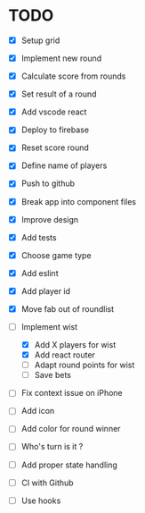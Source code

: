 # TODO

- [x] Setup grid
- [x] Implement new round
- [x] Calculate score from rounds
- [x] Set result of a round
- [x] Add vscode react
- [x] Deploy to firebase
- [x] Reset score round
- [x] Define name of players
- [x] Push to github
- [x] Break app into component files
- [x] Improve design
- [x] Add tests
- [x] Choose game type
- [x] Add eslint
- [x] Add player id
- [x] Move fab out of roundlist

- [ ] Implement wist

  - [x] Add X players for wist
  - [x] Add react router
  - [ ] Adapt round points for wist
  - [ ] Save bets

- [ ] Fix context issue on iPhone

- [ ] Add icon
- [ ] Add color for round winner
- [ ] Who's turn is it ?
- [ ] Add proper state handling
- [ ] CI with Github
- [ ] Use hooks
